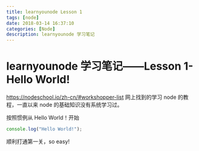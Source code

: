 ```yaml
---
title: learnyounode Lesson 1
tags: [node]
date: 2018-03-14 16:37:10
categories: [Node]
description: learnyounode 学习笔记
---
```


# learnyounode 学习笔记——Lesson 1-Hello World!

<https://nodeschool.io/zh-cn/#workshopper-list>
网上找到的学习 node 的教程，一直以来 node 的基础知识没有系统学习过。

按照惯例从 Hello World！开始

```javascript
console.log("Hello World!");
```

顺利打通第一关，so easy!
